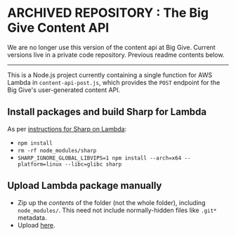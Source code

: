 # **ARCHIVED REPOSITORY** : The Big Give Content API

We are no longer use this version of the content api at Big Give. Current versions live in a private code repository.
Previous readme contents below.

-----------


This is a Node.js project currently containing a single function for AWS Lambda in `content-api-post.js`,
which provides the `POST` endpoint for the Big Give's user-generated content API.

## Install packages and build Sharp for Lambda

As per [instructions for Sharp on Lambda](https://sharp.pixelplumbing.com/en/stable/install/#aws-lambda):

* `npm install`
* `rm -rf node_modules/sharp`
* `SHARP_IGNORE_GLOBAL_LIBVIPS=1 npm install --arch=x64 --platform=linux --libc=glibc sharp`

## Upload Lambda package manually

* Zip up the *contents* of the folder (not the whole folder), including `node_modules/`. This
  need not include normally-hidden files like `.git*` metadata.
* Upload [here](https://eu-west-1.console.aws.amazon.com/lambda/home?region=eu-west-1#/functions/tbg-staging-content-api-post).
